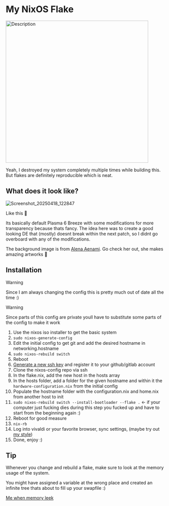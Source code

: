 # My NixOS Flake

<img src="https://github.com/user-attachments/assets/d01d1363-8a59-4cd7-8c2c-b340982a4fc8" alt="Description" width="450ch" height=auto>

Yeah, I destroyed my system completely multiple times while building this. 
But flakes are definitely reproducible which is neat.

## What does it look like?

![Screenshot_20250418_122847](https://github.com/user-attachments/assets/208d8c45-3919-49e6-af4b-a38eb07e7f9b)

Like this 👀

Its basically default Plasma 6 Breeze with some modifications for more transparency because thats fancy. The idea here was to create a good looking DE that (mostly) doesnt break within the next patch, so I didnt go overboard with any of the modifications. 

The background image is from [Alena Aenami](https://www.artstation.com/artwork/n0mwQo). Go check her out, she makes amazing artworks 👀

## Installation

> [!WARNING]
> Since I am always changing the config this is pretty much out of date all the time :)

> [!WARNING]
> Since parts of this config are private youll have to substitute some parts of the config to make it work

1. Use the nixos iso installer to get the basic system
2. `sudo nixos-generate-config`
3. Edit the initial config to get git and add the desired hostname in networking.hostname
4. `sudo nixos-rebuild switch`
5. Reboot
6. [Generate a new ssh key](https://docs.github.com/en/authentication/connecting-to-github-with-ssh/generating-a-new-ssh-key-and-adding-it-to-the-ssh-agent) and register it to your github/gitlab account
7. Clone the nixos-config repo via ssh
8. In the flake.nix, add the new host in the hosts array
9. In the hosts folder, add a folder for the given hostname and within it the `hardware-configuration.nix` from the initial config
10. Populate the hostname folder with the configuration.nix and home.nix from another host to init
11. `sudo nixos-rebuild switch --install-bootloader --flake .` <- if your computer just fucking dies during this step you fucked up and have to start from the beginning again :)
12. Reboot for good measure
13. `nix-rb`
14. Log into vivaldi or your favorite browser, sync settings, (maybe try out [my style](https://github.com/jnccd/vivaldi-style))
15. Done, enjoy :)

## Tip

Whenever you change and rebuild a flake, make sure to look at the memory usage of the system. 

You might have assigned a variable at the wrong place and created an infinite tree thats about to fill up your swapfile :)

[Me when memory leek](https://www.reddit.com/r/196/comments/13z6p1x/hatsune_miku_devouring_her_leek/)

